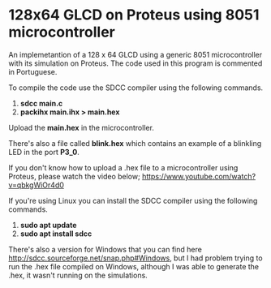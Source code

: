 # 128x64 GLCD on Proteus using 8051 microcontroller
An implemetantion of a 128 x 64 GLCD using a generic 8051 microcontroller with its simulation on Proteus. The code used in this program is commented in Portuguese.

To compile the code use the SDCC compiler using the following commands.
1. **sdcc main.c**
2. **packihx main.ihx > main.hex**

Upload the **main.hex** in the microcontroller. 

There's also a file called **blink.hex** which contains an example of a blinkling LED in the port **P3_0**.

If you don't know how to upload a .hex file to a microcontroller using Proteus, please watch the video below;
https://www.youtube.com/watch?v=qbkgWiOr4d0

If you're using Linux you can install the SDCC compiler using the following commands.
1. **sudo apt update**
2. **sudo apt install sdcc**

There's also a version for Windows that you can find here http://sdcc.sourceforge.net/snap.php#Windows, but I had problem trying to run the .hex file compiled on Windows, although I was able to generate the .hex, it wasn't running on the simulations.
